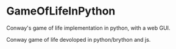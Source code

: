 # GameOfLifeInPython
Conway's game of life implementation in python, with a web GUI.

Conway game of life devoloped in python/brython and js.
